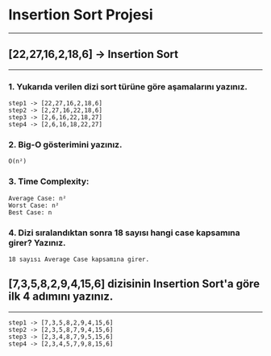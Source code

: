 # Insertion Sort Projesi
---
## [22,27,16,2,18,6] -> Insertion Sort
---
### 1. Yukarıda verilen dizi sort türüne göre aşamalarını yazınız.

``` 
step1 -> [22,27,16,2,18,6]
step2 -> [2,27,16,22,18,6]
step3 -> [2,6,16,22,18,27]
step4 -> [2,6,16,18,22,27]
```

### 2. Big-O gösterimini yazınız.

` O(n²) `

### 3. Time Complexity:

```
Average Case: n²
Worst Case: n²
Best Case: n

```

### 4. Dizi sıralandıktan sonra 18 sayısı hangi case kapsamına girer? Yazınız.

` 18 sayısı Average Case kapsamına girer. `


## [7,3,5,8,2,9,4,15,6] dizisinin Insertion Sort'a göre ilk 4 adımını yazınız.
---

```
step1 -> [7,3,5,8,2,9,4,15,6]
step2 -> [2,3,5,8,7,9,4,15,6]
step3 -> [2,3,4,8,7,9,5,15,6]
step4 -> [2,3,4,5,7,9,8,15,6]

```